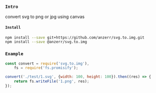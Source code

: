 
### `Intro`
convert svg to png or jpg using canvas

#### `Install`
``` bash
npm install --save git+https://github.com/anzerr/svg.to.img.git
npm install --save @anzerr/svg.to.img
```


### `Example`
``` javascript
const convert = require('svg.to.img'),
	fs = require('fs.promisify');

convert('./test/1.svg', {width: 100, height: 100}).then((res) => {
	return fs.writeFile('1.png', res);
});
```